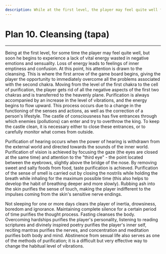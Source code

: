 ```yaml
---
description: While at the first level, the player may feel quite well for some time, but soon they begin to lack vitality, wasted in negative emotions and sensuality.
---
```


# Plan 10. Cleansing (tapa)

---

Being at the first level, for some time the player may feel quite well, but soon he begins to experience a lack of vital energy wasted in negative emotions and sensuality. Loss of energy leads to feelings of inner emptiness and confusion. At this point, his attention is drawn to the cleansing. This is where the first arrow of the game board begins, giving the player the opportunity to immediately overcome all the problems associated with the second chakra. Moving from the level of the first chakra to the cell of purification, the player gets rid of all the negative aspects of the first two chakras and is transferred to the heavenly plane. Purification is always accompanied by an increase in the level of vibrations, and the energy begins to flow upward. This process occurs due to a change in the functioning of the senses and actions, as well as the correction of a person's lifestyle. The castle of consciousness has five entrances through which enemies (pollutions) can enter and try to overthrow the king. To keep the castle clean, it is necessary either to close these entrances, or to carefully monitor what comes from outside.

Purification of hearing occurs when the power of hearing is withdrawn from the external world and directed towards the sounds of the inner world. Purification of vision is achieved by focusing the gaze (the eyes are closed at the same time) and attention to the "third eye" - the point located between the eyebrows, slightly above the bridge of the nose. By removing sweet and salty foods from food, taste purification is achieved. Purification of the sense of smell is carried out by closing the nostrils while holding the breath while inhaling for the maximum possible time (this also helps to develop the habit of breathing deeper and more slowly). Rubbing ash into the skin purifies the sense of touch, making the player indifferent to the impulses coming from the skin's sensitive nerve endings.

Not sleeping for one or more days clears the player of inertia, drowsiness, boredom and ignorance. Maintaining complete silence for a certain period of time purifies the thought process. Fasting cleanses the body. Overcoming hardships purifies the player's personality, listening to reading scriptures and divinely inspired poetry purifies the player's inner self, reciting mantras purifies the nerves, and concentration and meditation purifies both body and mind. Abstinence from sexual life also serves as one of the methods of purification; it is a difficult but very effective way to change the habitual level of vibrations.
